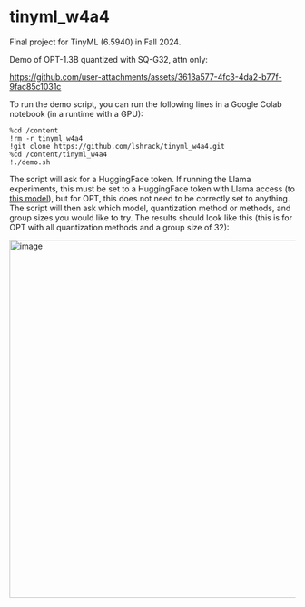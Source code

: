 # tinyml_w4a4
Final project for TinyML (6.5940) in Fall 2024.

Demo of OPT-1.3B quantized with SQ-G32, attn only:

https://github.com/user-attachments/assets/3613a577-4fc3-4da2-b77f-9fac85c1031c

To run the demo script, you can run the following lines in a Google Colab notebook (in a runtime with a GPU):
```
%cd /content
!rm -r tinyml_w4a4
!git clone https://github.com/lshrack/tinyml_w4a4.git
%cd /content/tinyml_w4a4
!./demo.sh
```

The script will ask for a HuggingFace token. If running the Llama experiments, this must be set to a HuggingFace token with Llama access (to [this model](https://huggingface.co/meta-llama/Llama-3.2-1B)), but for OPT, this does not need to be correctly set to anything. The script will then ask which model, quantization method or methods, and group sizes you would like to try. The results should look like this (this is for OPT with all quantization methods and a group size of 32):

<img width="631" alt="image" src="https://github.com/user-attachments/assets/d3b95059-a0be-483e-84b6-c30c9d34bf48" />



